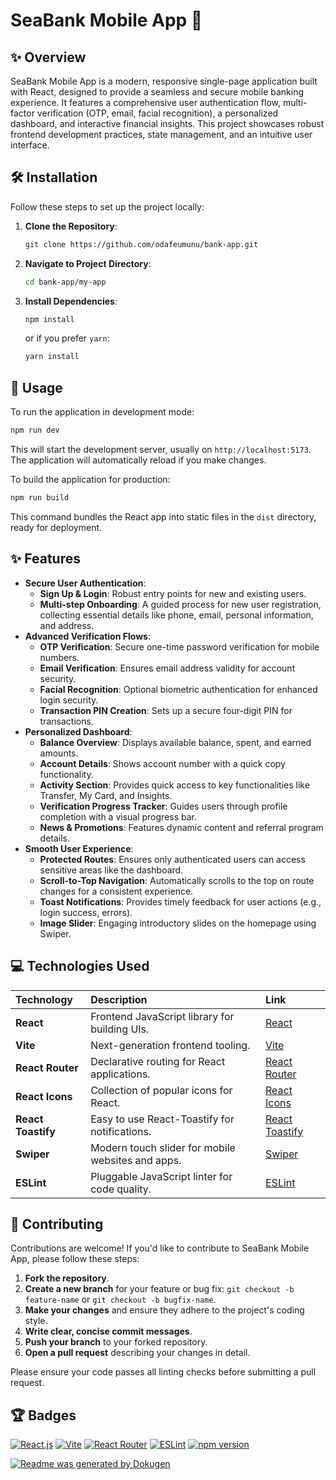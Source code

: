 # SeaBank Mobile App 📱

## ✨ Overview

SeaBank Mobile App is a modern, responsive single-page application built with React, designed to provide a seamless and secure mobile banking experience. It features a comprehensive user authentication flow, multi-factor verification (OTP, email, facial recognition), a personalized dashboard, and interactive financial insights. This project showcases robust frontend development practices, state management, and an intuitive user interface.

## 🛠️ Installation

Follow these steps to set up the project locally:

1.  **Clone the Repository**:
    ```bash
    git clone https://github.com/odafeumunu/bank-app.git
    ```
2.  **Navigate to Project Directory**:
    ```bash
    cd bank-app/my-app
    ```
3.  **Install Dependencies**:
    ```bash
    npm install
    ```
    or if you prefer `yarn`:
    ```bash
    yarn install
    ```

## 🚀 Usage

To run the application in development mode:

```bash
npm run dev
```

This will start the development server, usually on `http://localhost:5173`.
The application will automatically reload if you make changes.

To build the application for production:

```bash
npm run build
```

This command bundles the React app into static files in the `dist` directory, ready for deployment.

## ✨ Features

*   **Secure User Authentication**:
    *   **Sign Up & Login**: Robust entry points for new and existing users.
    *   **Multi-step Onboarding**: A guided process for new user registration, collecting essential details like phone, email, personal information, and address.
*   **Advanced Verification Flows**:
    *   **OTP Verification**: Secure one-time password verification for mobile numbers.
    *   **Email Verification**: Ensures email address validity for account security.
    *   **Facial Recognition**: Optional biometric authentication for enhanced login security.
    *   **Transaction PIN Creation**: Sets up a secure four-digit PIN for transactions.
*   **Personalized Dashboard**:
    *   **Balance Overview**: Displays available balance, spent, and earned amounts.
    *   **Account Details**: Shows account number with a quick copy functionality.
    *   **Activity Section**: Provides quick access to key functionalities like Transfer, My Card, and Insights.
    *   **Verification Progress Tracker**: Guides users through profile completion with a visual progress bar.
    *   **News & Promotions**: Features dynamic content and referral program details.
*   **Smooth User Experience**:
    *   **Protected Routes**: Ensures only authenticated users can access sensitive areas like the dashboard.
    *   **Scroll-to-Top Navigation**: Automatically scrolls to the top on route changes for a consistent experience.
    *   **Toast Notifications**: Provides timely feedback for user actions (e.g., login success, errors).
    *   **Image Slider**: Engaging introductory slides on the homepage using Swiper.

## 💻 Technologies Used

| Technology         | Description                                       | Link                                                                  |
| :----------------- | :------------------------------------------------ | :-------------------------------------------------------------------- |
| **React**          | Frontend JavaScript library for building UIs.     | [React](https://react.dev/)                                           |
| **Vite**           | Next-generation frontend tooling.                 | [Vite](https://vitejs.dev/)                                           |
| **React Router**   | Declarative routing for React applications.       | [React Router](https://reactrouter.com/)                              |
| **React Icons**    | Collection of popular icons for React.            | [React Icons](https://react-icons.github.io/react-icons/)             |
| **React Toastify** | Easy to use React-Toastify for notifications.     | [React Toastify](https://fkhadra.github.io/react-toastify/)           |
| **Swiper**         | Modern touch slider for mobile websites and apps. | [Swiper](https://swiperjs.com/)                                       |
| **ESLint**         | Pluggable JavaScript linter for code quality.     | [ESLint](https://eslint.org/)                                         |

## 🤝 Contributing

Contributions are welcome! If you'd like to contribute to SeaBank Mobile App, please follow these steps:

1.  **Fork the repository**.
2.  **Create a new branch** for your feature or bug fix: `git checkout -b feature-name` or `git checkout -b bugfix-name`.
3.  **Make your changes** and ensure they adhere to the project's coding style.
4.  **Write clear, concise commit messages**.
5.  **Push your branch** to your forked repository.
6.  **Open a pull request** describing your changes in detail.

Please ensure your code passes all linting checks before submitting a pull request.


## 🏆 Badges

[![React.js](https://img.shields.io/badge/React-61DAFB?style=for-the-badge&logo=react&logoColor=white)](https://react.dev/)
[![Vite](https://img.shields.io/badge/Vite-646CFF?style=for-the-badge&logo=vite&logoColor=white)](https://vitejs.dev/)
[![React Router](https://img.shields.io/badge/React_Router-CA4245?style=for-the-badge&logo=react-router&logoColor=white)](https://reactrouter.com/)
[![ESLint](https://img.shields.io/badge/ESLint-4B32C3?style=for-the-badge&logo=eslint&logoColor=white)](https://eslint.org/)
[![npm version](https://img.shields.io/badge/npm-CB3837?style=for-the-badge&logo=npm&logoColor=white)](https://www.npmjs.com/)

[![Readme was generated by Dokugen](https://img.shields.io/badge/Readme%20was%20generated%20by-Dokugen-brightgreen)](https://www.npmjs.com/package/dokugen)